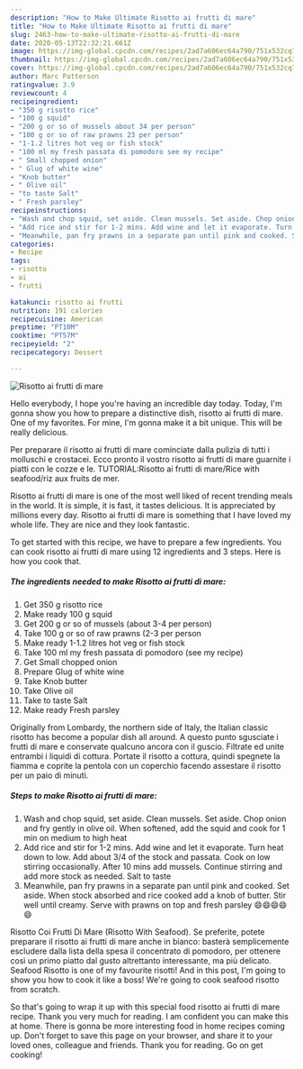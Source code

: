 ```yaml
---
description: "How to Make Ultimate Risotto ai frutti di mare"
title: "How to Make Ultimate Risotto ai frutti di mare"
slug: 2463-how-to-make-ultimate-risotto-ai-frutti-di-mare
date: 2020-05-13T22:32:21.661Z
image: https://img-global.cpcdn.com/recipes/2ad7a606ec64a790/751x532cq70/risotto-ai-frutti-di-mare-recipe-main-photo.jpg
thumbnail: https://img-global.cpcdn.com/recipes/2ad7a606ec64a790/751x532cq70/risotto-ai-frutti-di-mare-recipe-main-photo.jpg
cover: https://img-global.cpcdn.com/recipes/2ad7a606ec64a790/751x532cq70/risotto-ai-frutti-di-mare-recipe-main-photo.jpg
author: Marc Patterson
ratingvalue: 3.9
reviewcount: 4
recipeingredient:
- "350 g risotto rice"
- "100 g squid"
- "200 g or so of mussels about 34 per person"
- "100 g or so of raw prawns 23 per person"
- "1-1.2 litres hot veg or fish stock"
- "100 ml my fresh passata di pomodoro see my recipe"
- " Small chopped onion"
- " Glug of white wine"
- "Knob butter"
- " Olive oil"
- "to taste Salt"
- " Fresh parsley"
recipeinstructions:
- "Wash and chop squid, set aside. Clean mussels. Set aside. Chop onion and fry gently in olive oil. When softened, add the squid and cook for 1 min on medium to high heat"
- "Add rice and stir for 1-2 mins. Add wine and let it evaporate. Turn heat down to low. Add about 3/4 of the stock and passata. Cook on low stirring occasionally. After 10 mins add mussels. Continue stirring and add more stock as needed. Salt to taste"
- "Meanwhile, pan fry prawns in a separate pan until pink and cooked. Set aside. When stock absorbed and rice cooked add a knob of butter. Stir well until creamy. Serve with prawns on top and fresh parsley 😄😄😄😄😄"
categories:
- Recipe
tags:
- risotto
- ai
- frutti

katakunci: risotto ai frutti 
nutrition: 191 calories
recipecuisine: American
preptime: "PT10M"
cooktime: "PT57M"
recipeyield: "2"
recipecategory: Dessert

---
```



![Risotto ai frutti di mare](https://img-global.cpcdn.com/recipes/2ad7a606ec64a790/751x532cq70/risotto-ai-frutti-di-mare-recipe-main-photo.jpg)

Hello everybody, I hope you're having an incredible day today. Today, I'm gonna show you how to prepare a distinctive dish, risotto ai frutti di mare. One of my favorites. For mine, I'm gonna make it a bit unique. This will be really delicious.

Per preparare il risotto ai frutti di mare cominciate dalla pulizia di tutti i molluschi e crostacei. Ecco pronto il vostro risotto ai frutti di mare guarnite i piatti con le cozze e le. TUTORIAL:Risotto ai frutti di mare/Rice with seafood/riz aux fruits de mer.

Risotto ai frutti di mare is one of the most well liked of recent trending meals in the world. It is simple, it is fast, it tastes delicious. It is appreciated by millions every day. Risotto ai frutti di mare is something that I have loved my whole life. They are nice and they look fantastic.


To get started with this recipe, we have to prepare a few ingredients. You can cook risotto ai frutti di mare using 12 ingredients and 3 steps. Here is how you cook that.

<!--inarticleads1-->

##### The ingredients needed to make Risotto ai frutti di mare:

1. Get 350 g risotto rice
1. Make ready 100 g squid
1. Get 200 g or so of mussels (about 3-4 per person)
1. Take 100 g or so of raw prawns (2-3 per person
1. Make ready 1-1.2 litres hot veg or fish stock
1. Take 100 ml my fresh passata di pomodoro (see my recipe)
1. Get  Small chopped onion
1. Prepare  Glug of white wine
1. Take Knob butter
1. Take  Olive oil
1. Take to taste Salt
1. Make ready  Fresh parsley


Originally from Lombardy, the northern side of Italy, the Italian classic risotto has become a popular dish all around. A questo punto sgusciate i frutti di mare e conservate qualcuno ancora con il guscio. Filtrate ed unite entrambi i liquidi di cottura. Portate il risotto a cottura, quindi spegnete la fiamma e coprite la pentola con un coperchio facendo assestare il risotto per un paio di minuti. 

<!--inarticleads2-->

##### Steps to make Risotto ai frutti di mare:

1. Wash and chop squid, set aside. Clean mussels. Set aside. Chop onion and fry gently in olive oil. When softened, add the squid and cook for 1 min on medium to high heat
1. Add rice and stir for 1-2 mins. Add wine and let it evaporate. Turn heat down to low. Add about 3/4 of the stock and passata. Cook on low stirring occasionally. After 10 mins add mussels. Continue stirring and add more stock as needed. Salt to taste
1. Meanwhile, pan fry prawns in a separate pan until pink and cooked. Set aside. When stock absorbed and rice cooked add a knob of butter. Stir well until creamy. Serve with prawns on top and fresh parsley 😄😄😄😄😄


Risotto Coi Frutti Di Mare (Risotto With Seafood). Se preferite, potete preparare il risotto ai frutti di mare anche in bianco: basterà semplicemente escludere dalla lista della spesa il concentrato di pomodoro, per ottenere così un primo piatto dal gusto altrettanto interessante, ma più delicato. Seafood Risotto is one of my favourite risotti! And in this post, I&#39;m going to show you how to cook it like a boss! We&#39;re going to cook seafood risotto from scratch. 

So that's going to wrap it up with this special food risotto ai frutti di mare recipe. Thank you very much for reading. I am confident you can make this at home. There is gonna be more interesting food in home recipes coming up. Don't forget to save this page on your browser, and share it to your loved ones, colleague and friends. Thank you for reading. Go on get cooking!
